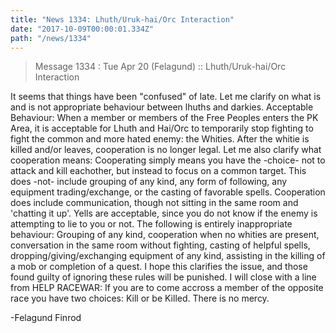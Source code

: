 ```yaml
---
title: "News 1334: Lhuth/Uruk-hai/Orc Interaction"
date: "2017-10-09T00:00:01.334Z"
path: "/news/1334"
---
```


> Message 1334 : Tue Apr 20 (Felagund)   :: Lhuth/Uruk-hai/Orc Interaction

It seems that things have been "confused" of late. Let me clarify on what
is and is not appropriate behaviour between lhuths and darkies. Acceptable
Behaviour: When a member or members of the Free Peoples enters the PK Area, it
is acceptable for Lhuth and Hai/Orc to temporarily stop fighting to fight the
common and more hated enemy: the Whities. After the whitie is killed and/or
leaves, cooperation is no longer legal. Let me also clarify what cooperation
means: Cooperating simply means you have the -choice- not to attack and kill
eachother, but instead to focus on a common target. This does -not- include
grouping of any kind, any form of following, any equipment trading/exchange,
or the casting of favorable spells. Cooperation does include communication,
though not sitting in the same room and 'chatting it up'. Yells are
acceptable, since you do not know if the enemy is attempting to lie to you or
not. The following is entirely inappropriate behaviour: Grouping of any kind,
cooperation when no whities are present, conversation in the same room without
fighting, casting of helpful spells, dropping/giving/exchanging equipment of
any kind, assisting in the killing of a mob or completion of a quest. I hope
this clarifies the issue, and those found guilty of ignoring these rules will
be punished.
I will close with a line from HELP RACEWAR:
If you are to come accross a member of the opposite
race you have two choices: Kill or be Killed. There is no mercy.



-Felagund Finrod